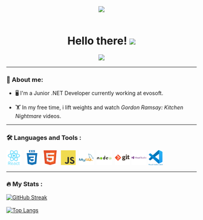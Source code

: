 <div id="header" align="center">
  <img src="https://media3.giphy.com/media/zOvBKUUEERdNm/giphy.gif?cid=790b7611aa02ff52b945ee66d4c85dc8a94091b579afa3be&rid=giphy.gif&ct=g" width="500"/>
</div>

<div id="badges" align="center">
    <img src="https://komarev.com/ghpvc/?username=vastamaa&style=flat-square&color=red" alt=""/><br/>
</div>

<h1 align="center">
  Hello there!
  <img src="https://media.giphy.com/media/hvRJCLFzcasrR4ia7z/giphy.gif" width="30px"/>
</h1>

<div id="content" align="center">
  <img src="https://media2.giphy.com/media/XreQmk7ETCak0/giphy.gif?cid=ecf05e47z6jm8yhvk6m9068uqx5y75ngnkboeiz9au7547s0&rid=giphy.gif&ct=g" width="500px"/>
</div>

---

### 🧂 About me:

- 🖥️ I'm a Junior .NET Developer currently working at evosoft.

- 🏋 In my free time, i lift weights and watch <em>Gordon Ramsay: Kitchen Nightmare</em> videos.

---

### :hammer_and_wrench: Languages and Tools :

<div>
  <img src="https://github.com/devicons/devicon/blob/master/icons/react/react-original-wordmark.svg" title="React" alt="React" width="40" height="40"/>&nbsp;
  <img src="https://github.com/devicons/devicon/blob/master/icons/css3/css3-plain-wordmark.svg"  title="CSS3" alt="CSS" width="40" height="40"/>&nbsp;
  <img src="https://github.com/devicons/devicon/blob/master/icons/html5/html5-original.svg" title="HTML5" alt="HTML" width="40" height="40"/>&nbsp;
  <img src="https://github.com/devicons/devicon/blob/master/icons/javascript/javascript-original.svg" title="JavaScript" alt="JavaScript" width="40" height="40"/>&nbsp;
  <img src="https://github.com/devicons/devicon/blob/master/icons/mysql/mysql-original-wordmark.svg" title="MySQL"  alt="MySQL" width="40" height="40"/>&nbsp;
  <img src="https://github.com/devicons/devicon/blob/master/icons/nodejs/nodejs-original-wordmark.svg" title="NodeJS" alt="NodeJS" width="40" height="40"/>&nbsp;
  <img src="https://github.com/devicons/devicon/blob/master/icons/git/git-original-wordmark.svg" title="Git" **alt="Git" width="40" height="40"/>
  <img src="https://github.com/devicons/devicon/blob/master/icons/visualstudio/visualstudio-plain-wordmark.svg" title="Visual tudio" **alt="VisualStudio" width="40" height="40"/>
  <img src="https://github.com/devicons/devicon/blob/master/icons/vscode/vscode-original-wordmark.svg" title="VS Code" **alt="VS Code" width="40" height="40"/>
</div>

---

### :fire: My Stats :

[![GitHub Streak](http://github-readme-streak-stats.herokuapp.com?user=vastamaa&theme=dark&background=000000)](https://git.io/streak-stats)
</br>
</br>
[![Top Langs](https://github-readme-stats.vercel.app/api/top-langs/?username=vastamaa&layout=compact&theme=vision-friendly-dark)](https://github.com/anuraghazra/github-readme-stats)</div>
